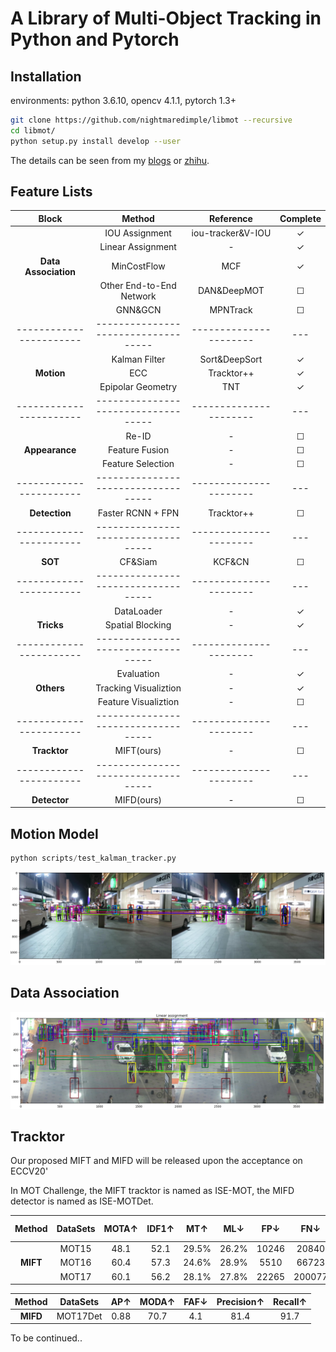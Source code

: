#  A Library of Multi-Object Tracking in Python and Pytorch

## Installation

environments: python 3.6.10, opencv 4.1.1, pytorch 1.3+

```bash
git clone https://github.com/nightmaredimple/libmot --recursive
cd libmot/
python setup.py install develop --user
```

The details can be seen from my [blogs](https://huangpiao.tech/) or [zhihu](https://www.zhihu.com/people/huang-piao-72/posts).

## Feature Lists

|          Block          |               Method                |       Reference        | Complete |
| :---------------------: | :---------------------------------: | :--------------------: | :------: |
|                         |           IOU Assignment            |   iou-tracker&V-IOU    |    ✓     |
|                         |          Linear Assignment          |           -            |    ✓     |
|  **Data Association**   |             MinCostFlow             |          MCF           |    ✓     |
|                         |      Other End-to-End Network       |      DAN&DeepMOT       |    ☐     |
|                         |               GNN&GCN               |        MPNTrack        |    ☐     |
| ----------------------- | ----------------------------------- | ---------------------- |   ---    |
|                         |            Kalman Filter            |     Sort&DeepSort      |    ✓     |
|       **Motion**        |                 ECC                 |       Tracktor++       |    ✓     |
|                         |          Epipolar Geometry          |          TNT           |    ✓     |
| ----------------------- | ----------------------------------- | ---------------------- |   ---    |
|                         |                Re-ID                |           -            |    ☐     |
|     **Appearance**      |           Feature Fusion            |           -            |    ☐     |
|                         |          Feature Selection          |           -            |    ☐     |
| ----------------------- | ----------------------------------- | ---------------------- |   ---    |
|      **Detection**      |          Faster RCNN + FPN          |       Tracktor++       |    ☐     |
| ----------------------- | ----------------------------------- | ---------------------- |   ---    |
|         **SOT**         |               CF&Siam               |         KCF&CN         |    ☐     |
| ----------------------- | ----------------------------------- | ---------------------- |   ---    |
|                         |             DataLoader              |           -            |    ✓     |
|       **Tricks**        |          Spatial Blocking           |           -            |    ✓     |
| ----------------------- | ----------------------------------- | ---------------------- |   ---    |
|                         |             Evaluation              |           -            |    ✓     |
|       **Others**        |        Tracking Visualiztion        |           -            |    ✓     |
|                         |        Feature Visualiztion         |           -            |    ☐     |
| ----------------------- | ----------------------------------- | ---------------------- |   ---    |
|      **Tracktor**       |             MIFT(ours)              |           -            |    ☐     |
| ----------------------- | ----------------------------------- | ---------------------- |   ---    |
|      **Detector**       |             MIFD(ours)              |           -            |    ☐     |



## Motion Model

```python
python scripts/test_kalman_tracker.py
```

 <div align="center">
  <img src="figures/kalman_tracker.png"  />
 </div>

## Data Association

 <div align="center">
  <img src="figures/linear_assignment.png"  />
 </div>

## Tracktor

Our proposed MIFT and MIFD will be released upon the acceptance on  ECCV20'

In MOT Challenge, the MIFT tracktor is named as ISE-MOT, the MIFD detector is named as ISE-MOTDet.

|  Method  | DataSets | MOTA↑ | IDF1↑ |  MT↑  |  ML↓  |  FP↓  |  FN↓   | ID Sw.↓ | Frag↓ | Hz↑  |
| :------: | :------: | :---: | :---: | :---: | :---: | :---: | :----: | :-----: | :---: | :--: |
|          |  MOT15   | 48.1  | 52.1  | 29.5% | 26.2% | 10246 | 20840  |   776   | 1197  | 6.7  |
| **MIFT** |  MOT16   | 60.4  | 57.3  | 24.6% | 28.9% | 5510  | 66723  |   704   |  932  | 6.9  |
|          |  MOT17   | 60.1  | 56.2  | 28.1% | 27.8% | 22265 | 200077 |  2644   | 3206  | 7.2  |

|  Method  | DataSets | AP↑  | MODA↑ | FAF↓ | Precision↑ | Recall↑ |
| :------: | :------: | :--: | :---: | :--: | :--------: | :-----: |
| **MIFD** | MOT17Det | 0.88 | 70.7  | 4.1  |    81.4    |  91.7   |

To be continued..